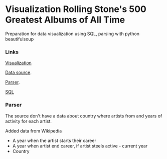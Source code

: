 # Visualization Rolling Stone's 500 Greatest Albums of All Time

Preparation for data visualization using SQL, parsing with python beautifulsoup

### Links
[Visualization](https://public.tableau.com/app/profile/kate5782/viz/Albumsw20/Sheet3?publish=yes) 
  
[Data source](https://data.world/notgibs/rolling-stones-top-500-albums). 
  
[Parser](https://github.com/KateK1/Viz-Rolling-Stone-s-500-Greatest-Albums/blob/main/Parser.py). 
  
[SQL](https://github.com/KateK1/Viz-Rolling-Stone-s-500-Greatest-Albums/blob/main/Project2Album.sql)

### Parser
The source don't have a data about country where artists from and years of activity for each  artist. 

Added data from Wikipedia 
* A year when the artist starts their career
* A year when artist end career, if artist steels active - current year
* Country
